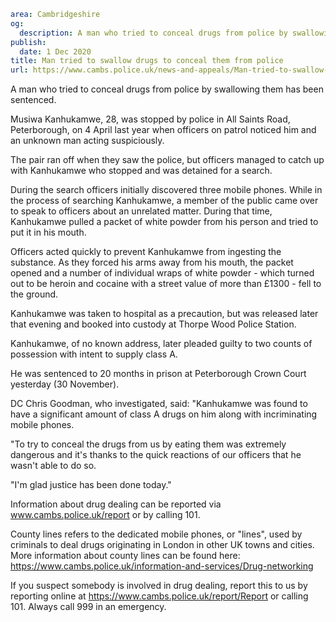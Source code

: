 ```yaml
area: Cambridgeshire
og:
  description: A man who tried to conceal drugs from police by swallowing them has been sentenced.
publish:
  date: 1 Dec 2020
title: Man tried to swallow drugs to conceal them from police
url: https://www.cambs.police.uk/news-and-appeals/Man-tried-to-swallow-drugs-to-conceal-them-from-police
```

A man who tried to conceal drugs from police by swallowing them has been sentenced.

Musiwa Kanhukamwe, 28, was stopped by police in All Saints Road, Peterborough, on 4 April last year when officers on patrol noticed him and an unknown man acting suspiciously.

The pair ran off when they saw the police, but officers managed to catch up with Kanhukamwe who stopped and was detained for a search.

During the search officers initially discovered three mobile phones. While in the process of searching Kanhukamwe, a member of the public came over to speak to officers about an unrelated matter. During that time, Kanhukamwe pulled a packet of white powder from his person and tried to put it in his mouth.

Officers acted quickly to prevent Kanhukamwe from ingesting the substance. As they forced his arms away from his mouth, the packet opened and a number of individual wraps of white powder - which turned out to be heroin and cocaine with a street value of more than £1300 - fell to the ground.

Kanhukamwe was taken to hospital as a precaution, but was released later that evening and booked into custody at Thorpe Wood Police Station.

Kanhukamwe, of no known address, later pleaded guilty to two counts of possession with intent to supply class A.

He was sentenced to 20 months in prison at Peterborough Crown Court yesterday (30 November).

DC Chris Goodman, who investigated, said: "Kanhukamwe was found to have a significant amount of class A drugs on him along with incriminating mobile phones.

"To try to conceal the drugs from us by eating them was extremely dangerous and it's thanks to the quick reactions of our officers that he wasn't able to do so.

"I'm glad justice has been done today."

Information about drug dealing can be reported via www.cambs.police.uk/report or by calling 101.

County lines refers to the dedicated mobile phones, or "lines", used by criminals to deal drugs originating in London in other UK towns and cities. More information about county lines can be found here: https://www.cambs.police.uk/information-and-services/Drug-networking

If you suspect somebody is involved in drug dealing, report this to us by reporting online at https://www.cambs.police.uk/report/Report or calling 101. Always call 999 in an emergency.
